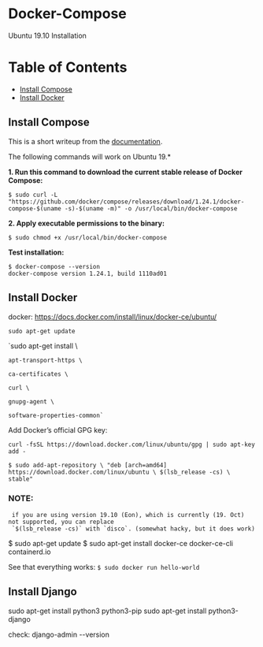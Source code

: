 # Docker-Compose
Ubuntu 19.10 Installation


Table of Contents
=================
* [Install Compose](#install-compose)
* [Install Docker](#install-docker)


## Install Compose
This is a short writeup from the [documentation](https://docs.docker.com/compose/install/).

The following commands will work on Ubuntu 19.*

**1. Run this command to download the current stable release of Docker Compose:**
```
$ sudo curl -L "https://github.com/docker/compose/releases/download/1.24.1/docker-compose-$(uname -s)-$(uname -m)" -o /usr/local/bin/docker-compose
```
**2. Apply executable permissions to the binary:**
```
$ sudo chmod +x /usr/local/bin/docker-compose
```

**Test installation:**
```
$ docker-compose --version
docker-compose version 1.24.1, build 1110ad01
```




## Install Docker
docker: https://docs.docker.com/install/linux/docker-ce/ubuntu/

`sudo apt-get update`

`sudo apt-get install \

    apt-transport-https \
    
    ca-certificates \
    
    curl \
    
    gnupg-agent \
    
    software-properties-common`
    
Add Docker’s official GPG key:

`curl -fsSL https://download.docker.com/linux/ubuntu/gpg | sudo apt-key add -`


`
$ sudo add-apt-repository \
   "deb [arch=amd64] https://download.docker.com/linux/ubuntu \
   $(lsb_release -cs) \
   stable"
 `
 
 ### NOTE: 
     if you are using version 19.10 (Eon), which is currently (19. Oct) not supported, you can replace 
     `$(lsb_release -cs)` with `disco`. (somewhat hacky, but it does work)
     
     
$ sudo apt-get update
$ sudo apt-get install docker-ce docker-ce-cli containerd.io

See that everything works:
`$ sudo docker run hello-world`


     
 ## Install Django
 sudo apt-get install python3 python3-pip
sudo apt-get install python3-django

check:
django-admin --version
 
   
